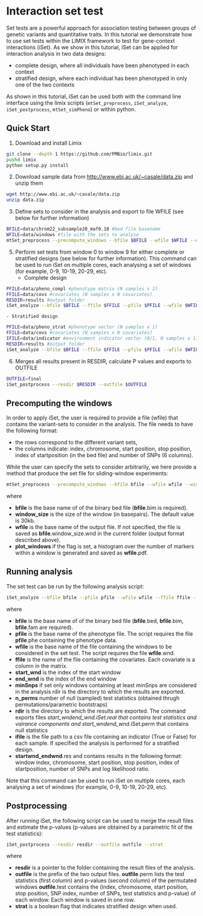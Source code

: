 # Interaction set test

Set tests are a powerful approach for association testing between groups of genetic variants and quantitative traits.
In this tutorial we demonstrate how to use set tests within the LIMIX framework to test for gene-context interactions (iSet).
As we show in this tutorial, iSet can be applied for interaction analysis in two data designs:
* complete design, where all individuals have been phenotyped in each context
* stratified design, where each individual has been phenotyped in only one of the two contexts

As shown in this tutorial, iSet can be used both with the command line interface using the limix scripts (`mtSet_preprocess`, `iSet_analyze`, `iSet_postprocess`, `mtSet_simPheno`) or within python.

## Quick Start

1. Download and install Limix
```bash
git clone --depth 1 https://github.com/PMBio/limix.git
pushd limix
python setup.py install
```

2. Download sample data from http://www.ebi.ac.uk/~casale/data.zip and unzip them
```bash
wget http://www.ebi.ac.uk/~casale/data.zip
unzip data.zip
```

3. Define sets to consider in the analysis and export to file WFILE (see below for further information)
```bash
BFILE=data/chrom22_subsample20_maf0.10 #bed file basename
WFILE=data/windows #file with the sets to analyse
mtSet_preprocess --precompute_windows --bfile $BFILE --wfile $WFILE --window_size 30000 --plot_windows
```

5. Perform set tests from window 0 to window 9 for either complete or stratified designs (see below for further information). This command can be used to run iSet on multiple cores, each analysing a set of windows (for example, 0-9, 10-19, 20-29, etc).
    - Complete design
```bash
PFILE=data/pheno_compl #phenotype matrix (N samples x 2)
FFILE=data/covs #covariates (N samples x N covariates)
RESDIR=results #output folder
iSet_analyze --bfile $BFILE --ffile $FFILE --pfile $PFILE --wfile $WFILE --minSnps 4 --resdir $RESDIR --start_wnd 0 --end_wnd 10
```
    - Stratified design
```bash
PFILE=data/pheno_strat #phenotype vector (N samples x 1)
FFILE=data/covs #covariates (N samples x N covariates)
IFILE=data/indicator #environment indicator vector (0/1, N samples x 1)
RESDIR=results #output folder
iSet_analyze --bfile $BFILE --ffile $FFILE --pfile $PFILE --wfile $WFILE --minSnps 4 --resdir $RESDIR --start_wnd 0 --end_wnd 10 --ifile $IFILE
```

6. Merges all results present in RESDIR, calculate P values and exports to OUTFILE
```bash
OUTFILE=final
iSet_postprocess --resdir $RESDIR --outfile $OUTFILE
```

## Precomputing the windows
In order to apply iSet, the user is required to provide a file (wfile) that contains the variant-sets to consider in the analysis. The file needs to have the following format:
* the rows correspond to the different variant sets,
* the columns indicate: index, chromosome, start position, stop position, index of startposition (in the bed file) and number of SNPs (6 columns).

While the user can specify the sets to consider arbitrarily, we here provide a method that produce the set file for sliding-window experiments:


```bash
mtSet_preprocess --precompute_windows --bfile bfile --wfile wfile --window_size window_size --plot_windows
```

where
* __bfile__ is the base name of of the binary bed file (__bfile__.bim is required).
* __window\_size__ is the size of the window (in basepairs). The default value is 30kb.
* __wfile__ is the base name of the output file.
  If not specified, the file is saved as __bfile__.window\_size.wnd in the current folder (output format described above).
* __plot\_windows__ if the flag is set, a histogram over the number of markers within a window is generated and saved as __wfile__.pdf.

## Running analysis

The set test can be run by the following analysis script:

```bash
iSet_analyze --bfile bfile --pfile pfile --wfile wfile --ffile ffile --minSnps minSnps --start_wnd start_wnd --end_wnd end_wnd --resdir rdir --ifile $IFILE --n_perms 10
```

where

- __bfile__ is the base name of of the binary bed file (__bfile__.bed, __bfile__.bim, __bfile__.fam are required).
- __pfile__ is the base name of the phenotype file. The script requires the file __pfile__.phe containing the phenotype data.
- __wfile__ is the base name of the file containing the windows to be considered in the set test. The script requires the file __wfile__.wnd.
- __ffile__ is the name of the file containing the covariates. Each covariate is a column in the matrix.
- __start\_wnd__ is the index of the start window
- __end\_wnd__ is the index of the end window
- __minSnps__ if set only windows containing at least minSnps are considered in the analysis
rdir is the directory to which the results are exported.
- __n_perms__ number of null (sampled) test statistics (obtained thrugh permutations/parametric bootstraps)
- __rdir__ is the directory to which the results are exported. The command exports files *start_wnd*_*end_wnd*.iSet.real that contains test statistics and vairance components and *start_wnd*_*end_wnd*.iSet.perm that contains null statistics
- __ifile__ is the file path to a csv file containing an indicator (True or False) for each sample. If specified the analysis is performed for a stratified design.
- __startwnd\_endwnd__.res and contains results in the following format: window index, chromosome, start position, stop position, index of startposition, number of SNPs and log likelihood ratio.

Note that this command can be used to run iSet on multiple cores, each analysing a set of windows (for example, 0-9, 10-19, 20-29, etc).

## Postprocessing

After running iSet, the following script can be used to merge the result files and estimate the p-values (p-values are obtained by a parametric fit of the test statistics): 

```bash
iSet_postprocess --resdir resdir --outfile outfile --strat
```

where 
* __resdir__ is a pointer to the folder containing the result files of the analysis.
* __outfile__ is the prefix of the two output files.
__outfile__.perm lists the test statistics (first column) and p-values (second column) of the permutated windows
__outfile__.test contains the (index, chromosome, start position, stop position, SNP index, number of SNPs, test statistics and p-value) of each window. Each window is saved in one row.
* __strat__ is a boolean flag that indicates stratified design when used.


